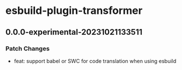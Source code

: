 # esbuild-plugin-transformer

## 0.0.0-experimental-20231021133511

### Patch Changes

- feat: support babel or SWC for code translation when using esbuild
